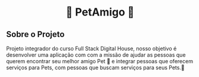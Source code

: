

<h1 align="center">🐾 PetAmigo 🐾</h1> 

## Sobre o Projeto

 Projeto integrador do curso Full Stack Digital House, nosso objetivo é desenvolver uma aplicação com  com a missão de ajudar as pessoas que querem encontrar seu melhor amigo Pet 🦊 e integrar pessoas que oferecem serviços para Pets, com pessoas que buscam serviços para seus Pets.🐾 </p>
    